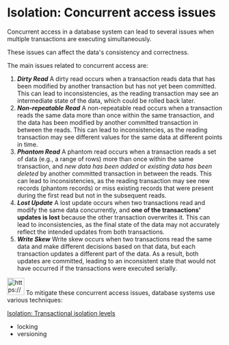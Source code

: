# Isolation: Concurrent access issues

Concurrent access in a database system can lead to several issues when multiple transactions are executing simultaneously.

These issues can affect the data's consistency and correctness.

The main issues related to concurrent access are:

1. ***Dirty Read***
A dirty read occurs when a transaction reads data that has been modified by another transaction but has not yet been committed. This can lead to inconsistencies, as the reading transaction may see an intermediate state of the data, which could be rolled back later.
2. ***Non-repeatable Read***
A non-repeatable read occurs when a transaction reads the same data more than once within the same transaction, and the data has been modified by another committed transaction in between the reads.
This can lead to inconsistencies, as the reading transaction may see different values for the same data at different points in time.
3. ***Phantom Read***
A phantom read occurs when a transaction reads a set of data (e.g., a range of rows) more than once within the same transaction, and *new data has been added* or *existing data has been deleted* by another committed transaction in between the reads.
This can lead to inconsistencies, as the reading transaction may see new records (phantom records) or miss existing records that were present during the first read but not in the subsequent reads.
4. ***Lost Update***
A lost update occurs when two transactions read and modify the same data concurrently, and **one of the transactions' updates is lost** because the other transaction overwrites it.
This can lead to inconsistencies, as the final state of the data may not accurately reflect the intended updates from both transactions.
5. ***Write Skew***
Write skew occurs when two transactions read the same data and make different decisions based on that data, but each transaction updates a different part of the data.
As a result, both updates are committed, leading to an inconsistent state that would not have occurred if the transactions were executed serially.

<aside>
<img src="https://www.notion.so/icons/skull_purple.svg" alt="https://www.notion.so/icons/skull_purple.svg" width="40px" /> To mitigate these concurrent access issues, database systems use various techniques:

[Isolation: Transactional isolation levels](Isolation%20Transactional%20isolation%20levels%20e0ccdbbcf6f3446a97b12cb1621f54ea.md)

- locking
- versioning
</aside>